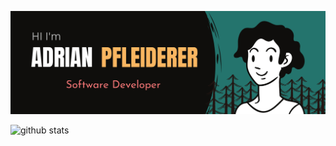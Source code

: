 <img src="images/banner6.png"></img>

![github stats](https://github-readme-stats.vercel.app/api?username=Pfleiderer-Adrian&show_icons=true)
<!--
**Pfleiderer-Adrian/Pfleiderer-Adrian** is a ✨ _special_ ✨ repository because its `README.md` (this file) appears on your GitHub profile.

Here are some ideas to get you started:

- 🔭 I’m currently working on ...
- 🌱 I’m currently learning ...
- 👯 I’m looking to collaborate on ...
- 🤔 I’m looking for help with ...
- 💬 Ask me about ...
- 📫 How to reach me: ...
- 😄 Pronouns: ...
- ⚡ Fun fact: ...
-->
